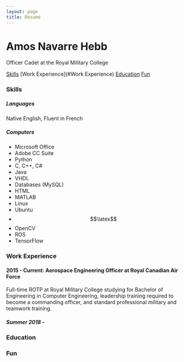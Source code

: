 ```yaml
---
layout: page
title: Résumé
---
```


# Amos Navarre Hebb

Officer Cadet at the Royal Military College 

[Skills](#Skills)
[Work Experience](#Work Experience)
[Education](#Education)
[Fun](#Fun)

### Skills

##### Languages

Native English, Fluent in French

##### Computers

* Microsoft Office
* Adobe CC Suite
* Python
* C, C++, C#
* Java
* VHDL
* Databases (MySQL)
* HTML
* MATLAB
* Linux
* Ubuntu
* $$\latex$$
* OpenCV
* ROS
* TensorFlow


### Work Experience

#### 2015 - Current: Aerospace Engineering Officer at Royal Canadian Air Force

Full-time ROTP at Royal Military College studying for Bachelor of Engineering in Computer Engineering, leadership training required to become a commanding officer, and standard professional military and teamwork training.

##### Summer 2018 - 


### Education

### Fun
